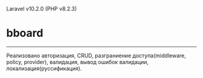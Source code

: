 Laravel v10.2.0 (PHP v8.2.3)
# bboard

----------------------------------------

Реализовано авторизация, CRUD, разграниение доступа(middleware, policy, provider), валидация, вывод ошибок валидации, локализация(руссификация). 

